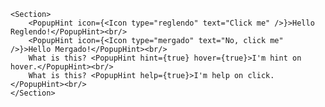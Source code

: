 
    <Section>
        <PopupHint icon={<Icon type="reglendo" text="Click me" />}>Hello Reglendo!</PopupHint><br/>
        <PopupHint icon={<Icon type="mergado" text="No, click me" />}>Hello Mergado!</PopupHint><br/>
        What is this? <PopupHint hint={true} hover={true}>I'm hint on hover.</PopupHint><br/>
        What is this? <PopupHint help={true}>I'm help on click.</PopupHint><br/>
    </Section>
